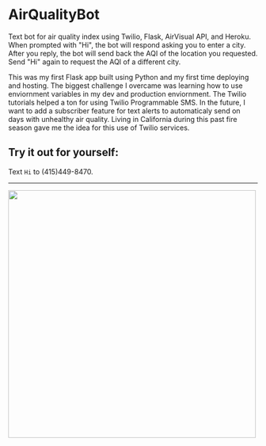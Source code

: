 # AirQualityBot
Text bot for air quality index using Twilio, Flask, AirVisual API, and Heroku. 
When prompted with "Hi", the bot will respond asking you to enter a city. After you reply,
the bot will send back the AQI of the location you requested. Send "Hi" again to request 
the AQI of a different city. 

This was my first Flask app built using Python and my first time deploying and hosting. 
The biggest challenge I overcame was learning how to use enviornment variables in my dev and production enviornment.
The Twilio tutorials helped a ton for using Twilio Programmable SMS. 
In the future, I want to add a subscriber feature for text alerts to automaticaly send on days with unhealthy air quality.
Living in California during this past fire season gave me the idea for this use of Twilio services. 

## Try it out for yourself: 
Text ``Hi`` to (415)449-8470.

---

<img src="https://i.ibb.co/bNzxg8t/IMG-7781.png" height="500" >
